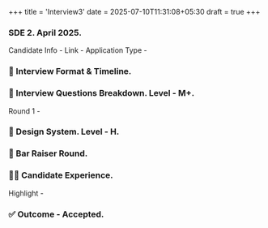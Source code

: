 +++
title = 'Interview3'
date = 2025-07-10T11:31:08+05:30
draft = true
+++


### SDE 2. April 2025.
Candidate Info -
Link - 
Application Type - 
### **📅 Interview Format & Timeline.**
### **🧠 Interview Questions Breakdown. Level - M+.**
Round 1 - 
### **💎 Design System. Level - H.**  
### **📶 Bar Raiser Round.**
### **🙋‍♂️ Candidate Experience.**
Highlight - 
### **✅ Outcome - Accepted.**
